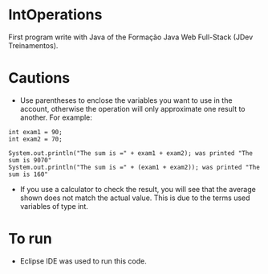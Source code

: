 # IntOperations
First program write with Java of the Formação Java Web Full-Stack (JDev Treinamentos).

# Cautions
- Use parentheses to enclose the variables you want to use in the account, otherwise the operation will only approximate one result to another. For example:
```
int exam1 = 90; 
int exam2 = 70;

System.out.println("The sum is =" + exam1 + exam2); was printed "The sum is 9070"
System.out.println("The sum is =" + (exam1 + exam2)); was printed "The sum is 160"
```
- If you use a calculator to check the result, you will see that the average shown does not match the actual value. This is due to the terms used variables of type int.

# To run
- Eclipse IDE was used to run this code.
